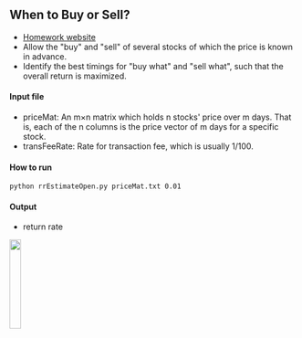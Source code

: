## When to Buy or Sell?
- [Homework website](http://mirlab.org/jang/courses/fintech/homework/2019/whenToBuyAndSell/?count=3&dueDate=20191124%2023:59:59)
- Allow the "buy" and "sell" of several stocks of which the price is known in advance.
- Identify the best timings for "buy what" and "sell what", such that the overall return is maximized.
#### Input file
- priceMat: An m×n matrix which holds n stocks' price over m days. That is, each of the n columns is the price vector of m days for a specific stock.
- transFeeRate: Rate for transaction fee, which is usually 1/100.
#### How to run
``python rrEstimateOpen.py priceMat.txt 0.01``
#### Output
- return rate
<img src="https://i.imgur.com/5w5g3CY.jpg" width=20%>